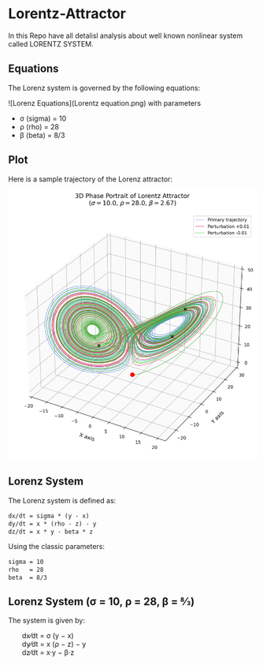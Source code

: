 # Lorentz-Attractor
In this Repo have all detalisl analysis about well known nonlinear system called LORENTZ SYSTEM.

## Equations
The Lorenz system is governed by the following equations:

![Lorenz Equations](Lorentz equation.png)
with parameters

- σ (sigma) = 10
- ρ (rho) = 28
- β (beta) = 8/3

## Plot

Here is a sample trajectory of the Lorenz attractor:

![Lorenz Plot](lorentz_3d.png)


## Lorenz System

The Lorenz system is defined as:

    dx/dt = sigma * (y - x)
    dy/dt = x * (rho - z) - y
    dz/dt = x * y - beta * z

Using the classic parameters:

    sigma = 10
    rho   = 28
    beta  = 8/3


## Lorenz System (σ = 10, ρ = 28, β = 8⁄3)

The system is given by:

  dx⁄dt = σ (y − x)  
  dy⁄dt = x (ρ − z) − y  
  dz⁄dt = x·y − β·z
